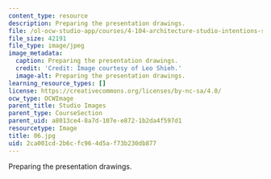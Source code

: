 ```yaml
---
content_type: resource
description: Preparing the presentation drawings.
file: /ol-ocw-studio-app/courses/4-104-architecture-studio-intentions-spring-2005/2ca001cd2b6cfc964d5af73b230db877_06.jpg
file_size: 42191
file_type: image/jpeg
image_metadata:
  caption: Preparing the presentation drawings.
  credit: 'Credit: Image courtesy of Leo Shieh.'
  image-alt: Preparing the presentation drawings.
learning_resource_types: []
license: https://creativecommons.org/licenses/by-nc-sa/4.0/
ocw_type: OCWImage
parent_title: Studio Images
parent_type: CourseSection
parent_uid: a8013ce4-8a7d-107e-e872-1b2da4f597d1
resourcetype: Image
title: 06.jpg
uid: 2ca001cd-2b6c-fc96-4d5a-f73b230db877
---
```

Preparing the presentation drawings.